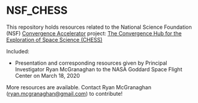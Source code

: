 # NSF_CHESS

This repository holds resources related to the National Science Foundation (NSF) [Convergence Accelerator](https://www.nsf.gov/od/oia/convergence-accelerator/index.jsp) project: [The Convergence Hub for the Exploration of Space Science (CHESS)](https://www.nsf.gov/od/oia/convergence-accelerator/Award%20Listings/Track%20A%20Abstracts/A-7152-McGranaghan-ASTRA.pdf)

Included: 
- Presentation and corresponding resources given by Principal Investigator Ryan McGranaghan to the NASA Goddard Space Flight Center on March 18, 2020

More resources are available. Contact Ryan McGranaghan (ryan.mcgranaghan@gmail.com) to contribute!
